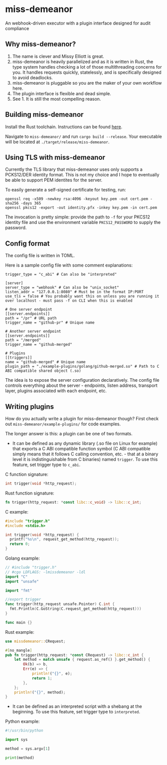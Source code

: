# miss-demeanor
An webhook-driven executor with a plugin interface designed for audit compliance

## Why miss-demeanor?
1. The name is clever and Missy Elliott is great.
2. miss-demeanor is heavily parallelized and as it is written
in Rust, the type system handles checking a lot of those
multithreading concerns for you. It handles
requests quickly, statelessly, and is specifically designed
to avoid deadlocks.
3. miss-demeanor is pluggable so you are the maker of your
own workflow here.
4. The plugin interface is flexible and dead simple.
5. See 1. It is still the most compelling reason.

## Building miss-demeanor
Install the Rust toolchain. Instructions can be found [here](https://rustup.rs/).

Navigate to `miss-demeanor/` and run `cargo build --release`.
Your executable will be located at `./target/release/miss-demeanor`.

## Using TLS with miss-demeanor
Currently the TLS library that miss-demeanor uses only supports a PCKS12/DER identity format.
This is not my choice and I hope to eventually be able to support PEM identites for the server.

To easily generate a self-signed certificate for testing, run:
```
openssl req -x509 -newkey rsa:4096 -keyout key.pem -out cert.pem -sha256 -days 365
openssl pkcs12 -export -out identity.pfx -inkey key.pem -in cert.pem

```

The invocation is pretty simple: provide the path to `-f` for your PKCS12 identity file and use
the environment variable `PKCS12_PASSWORD` to supply the password.

## Config format
The config file is written in TOML.

Here is a sample config file with some comment explanations:

```
trigger_type = "c_abi" # Can also be "interpreted"

[server]
server_type = "webhook" # Can also be "unix_socket"
listen_addr = "127.0.0.1:8080" # Must be in the format IP:PORT
use_tls = false # You probably want this on unless you are running it over localhost - must pass -f on CLI when this is enabled

# One server endpoint
[[server.endpoints]]
path = "/pr" # URL path
trigger_name = "github-pr" # Unique name

# Another server endpoint
[[server.endpoints]]
path = "/merged"
trigger_name = "github-merged"

# Plugins
[[triggers]]
name = "github-merged" # Unique name
plugin_path = "./example-plugins/golang/github-merged.so" # Path to C ABI compatible shared object (.so)
```

The idea is to expose the server configuration declaratively.
The config file controls everything about the server -
endpoints, listen address, transport layer, plugins associated
with each endpoint, etc.

## Writing plugins
How do you actually write a plugin for miss-demeanor though?
First check out `miss-demeanor/example-plugins/` for code
examples.

The longer answer is this: a plugin can be one of two formats.

* It can be defined as any dynamic library (.so file on Linux for example)
that exports a C ABI compatible function symbol
(C ABI compatible simply means that it follows C calling
convention, etc. - that at a binary level it is
indistinguishable from C binaries) named `trigger`. To use this feature, set trigger type
to `c_abi`.

C function signature:

```c
int trigger(void *http_request);
```

Rust function signature:

```rust
fn trigger(http_request: *const libc::c_void) -> libc::c_int;
```

C example:

```c
#include "trigger.h"
#include <stdio.h>

int trigger(void *http_request) {
  printf("%s\n", request_get_method(http_request));
  return 0;
}
```

Golang example:

```go
// #include "trigger.h"
// #cgo LDFLAGS: -lmissdemeanor -ldl
import "C"
import "unsafe"

import "fmt"

//export trigger
func trigger(http_request unsafe.Pointer) C.int {
  fmt.Println(C.GoString(C.request_get_method(http_request)))
}

func main {}
```

Rust example:

```rust
use missdemeanor::CRequest;

#[no_mangle]
pub fn trigger(http_request: *const CRequest) -> libc::c_int {
    let method = match unsafe { request.as_ref() }.get_method() {
        Ok(b) => b,
        Err(e) => {
            println!("{}", e);
            return 1;
        },
    };
    println!("{}", method);
}
```

* It can be defined as an interpreted script with a shebang at the beginning. To use this feature,
set trigger type to `interpreted`.

Python example:

```python
#!/usr/bin/python

import sys

method = sys.argv[1]

print(method)
```
